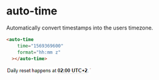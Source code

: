# auto-time
Automatically convert timestamps into the users timezone.

```html
<auto-time
    time="1569369600"
    format="hh:mm z"
  ></auto-time>
```

![](./assets/demo.png)
